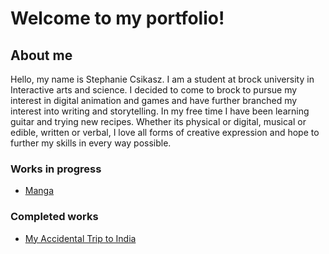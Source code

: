 # Welcome to my portfolio!
## About me
Hello, my name is Stephanie Csikasz. I am a student at brock university in Interactive arts and science. I decided to come to brock to pursue my interest in digital animation and games and have further branched my interest into writing and storytelling. In my free time I have been learning guitar and trying new recipes. Whether its physical or digital, musical or edible, written or verbal, I love all forms of creative expression and hope to further my skills in every way possible.
### Works in progress
- [Manga](InProgress/manga.md)

### Completed works
- [My Accidental Trip to India](FinishedProjects/india/home.html)
